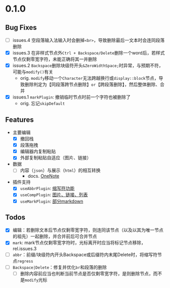 # 0.1.0
## Bug Fixes
- [ ] issues.4 空段落输入法输入时会删掉`<br>`，导致删除最后一文本时会连同段落删除
- [x] issues.3 在非样式节点外`Ctrl + Backspace/Delete`删除一个word后，若样式节点仅剩零宽字符，未能正确将其一并删除
- [x] issues.2 `Backspace`删除块级符开头`&ZeroWidthSpace;`时异常，与预期不符，可能与`modify()`有关
  - orig. `modify`移动一个`Character`无法跨越换行或`display::block`节点，导致删除判定为【同段落跨节点删除】`or`【跨段落删除】，然后整体删除、合并
- [x] issues.1 `markPlugin`: 撤销临时节点时前一个字符也被删除了
  - orig. 忘记`skipDefault`
## Features
- 主要编辑
  - [x] 撤回栈
  - [x] 段落拖拽
  - [x] 编辑器内复制粘贴
  - [x] 外部复制粘贴自适应（图片、链接） 
- 数据
  - [ ] 内容（`json`）与展示（`html`）的相互转换
    - docs. [OneNote](onenote:https://d.docs.live.net/4e02a194e6772771/文档/All-Index/项目.one#@effitor&section-id={A73E8398-C8FE-44F5-913E-CCF10C7C2CFE}&page-id={B1A67D1C-A2F7-4BF0-8340-2C41BA660783}&object-id={9609E4BE-ACF3-47DF-A107-013482D39912}&13)
- 插件支持
  - [x] `useAbbrPlugin`: [缩写符功能](./README.md#缩写符)
  - [x] `useCompPlugin`: [图片、链接、列表](./README.md#图片链接列表代码块表格)
  - [x] `useMarkPlugin`: [部分markdown](./README.md#部分markdown)
## Todos
- [x] 编辑：若删除文本后节点仅剩零宽字符，则连同该节点（以及以其为唯一节点的祖先）一起删除，并合并前后可合并节点
- [x] `mark`: mark节点仅剩零宽字符时，光标离开时应当将标记节点移除，rel.issues.3
- [ ] `abbr`：前缀/块级符内开头Backspace或后缀符内末尾Delete时，将缩写符节点`regress`
- [ ] `Backspace|Delete`：修复并优化`br`和段落的删除
  - [ ] 删除内容前应当也判断当前节点是否仅剩零宽字符，是则删除节点，而不是`modify`光标  
